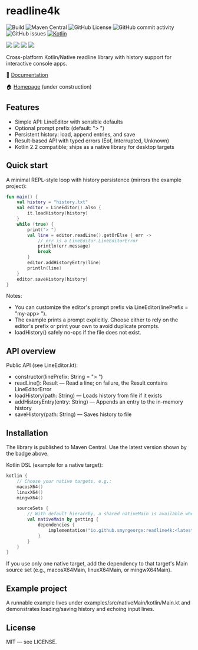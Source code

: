 # readline4k

![Build](https://github.com/smyrgeorge/readline4k/actions/workflows/ci.yml/badge.svg)
![Maven Central](https://img.shields.io/maven-central/v/io.github.smyrgeorge/readline4k)
![GitHub License](https://img.shields.io/github/license/smyrgeorge/readline4k)
![GitHub commit activity](https://img.shields.io/github/commit-activity/w/smyrgeorge/readline4k)
![GitHub issues](https://img.shields.io/github/issues/smyrgeorge/readline4k)
[![Kotlin](https://img.shields.io/badge/kotlin-2.2.10-blue.svg?logo=kotlin)](http://kotlinlang.org)

![](https://img.shields.io/static/v1?label=&message=Platforms&color=grey)
![](https://img.shields.io/static/v1?label=&message=Linux&color=blue)
![](https://img.shields.io/static/v1?label=&message=macOS&color=blue)
![](https://img.shields.io/static/v1?label=&message=Windows&color=blue)

Cross-platform Kotlin/Native readline library with history support for interactive console apps.

📖 [Documentation](https://smyrgeorge.github.io/readline4k/)

🏠 [Homepage](https://smyrgeorge.github.io/) (under construction)

## Features

- Simple API: LineEditor with sensible defaults
- Optional prompt prefix (default: "> ")
- Persistent history: load, append entries, and save
- Result-based API with typed errors (Eof, Interrupted, Unknown)
- Kotlin 2.2 compatible; ships as a native library for desktop targets

## Quick start

A minimal REPL-style loop with history persistence (mirrors the example project):

```kotlin
fun main() {
    val history = "history.txt"
    val editor = LineEditor().also {
        it.loadHistory(history)
    }
    while (true) {
        print("> ")
        val line = editor.readLine().getOrElse { err ->
            // err is a LineEditor.LineEditorError
            println(err.message)
            break
        }
        editor.addHistoryEntry(line)
        println(line)
    }
    editor.saveHistory(history)
}
```

Notes:

- You can customize the editor's prompt prefix via LineEditor(linePrefix = "my-app> ").
- The example prints a prompt explicitly. Choose either to rely on the editor's prefix or print your own to avoid
  duplicate prompts.
- loadHistory() safely no-ops if the file does not exist.

## API overview

Public API (see LineEditor.kt):

- constructor(linePrefix: String = "> ")
- readLine(): Result<String> — Read a line; on failure, the Result contains LineEditorError
- loadHistory(path: String) — Loads history from file if it exists
- addHistoryEntry(entry: String) — Appends an entry to the in-memory history
- saveHistory(path: String) — Saves history to file

## Installation

The library is published to Maven Central.
Use the latest version shown by the badge above.

Kotlin DSL (example for a native target):

```kotlin
kotlin {
    // Choose your native targets, e.g.:
    macosX64()
    linuxX64()
    mingwX64()

    sourceSets {
        // With default hierarchy, a shared nativeMain is available when you have multiple native targets
        val nativeMain by getting {
            dependencies {
                implementation("io.github.smyrgeorge:readline4k:<latest>")
            }
        }
    }
}
```

If you use only one native target, add the dependency to that target's Main source set (e.g., macosX64Main,
linuxX64Main, or mingwX64Main).

## Example project

A runnable example lives under examples/src/nativeMain/kotlin/Main.kt and demonstrates loading/saving history and
echoing input lines.

## License

MIT — see LICENSE.

